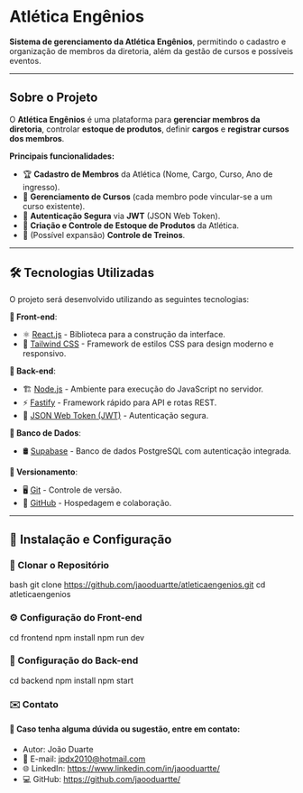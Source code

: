 # Atlética Engênios

**Sistema de gerenciamento da Atlética Engênios**, permitindo o cadastro e organização de membros da diretoria, além da gestão de cursos e possíveis eventos.

---

## Sobre o Projeto

O **Atlética Engênios** é uma plataforma para **gerenciar membros da diretoria**, controlar **estoque de produtos**, definir **cargos** e **registrar cursos dos membros**.

**Principais funcionalidades:**
- 🏆 **Cadastro de Membros** da Atlética (Nome, Cargo, Curso, Ano de ingresso).
- 📖 **Gerenciamento de Cursos** (cada membro pode vincular-se a um curso existente).
- 🔑 **Autenticação Segura** via **JWT** (JSON Web Token).
- 📅 **Criação e Controle de Estoque de Produtos** da Atlética.
- 🎉 (Possível expansão) **Controle de Treinos**.

---

## 🛠️ Tecnologias Utilizadas

O projeto será desenvolvido utilizando as seguintes tecnologias:

**📌 Front-end**:
- ⚛️ [React.js](https://react.dev/) - Biblioteca para a construção da interface.
- 🎨 [Tailwind CSS](https://tailwindcss.com/) - Framework de estilos CSS para design moderno e responsivo.

**📌 Back-end**:
- 🏗️ [Node.js](https://nodejs.org/en/) - Ambiente para execução do JavaScript no servidor.
- ⚡ [Fastify](https://www.fastify.io/) - Framework rápido para API e rotas REST.
- 🔑 [JSON Web Token (JWT)](https://jwt.io/) - Autenticação segura.

**📌 Banco de Dados**:
- 🛢️ [Supabase](https://supabase.com/) - Banco de dados PostgreSQL com autenticação integrada.

**📌 Versionamento**:
- 🖥️ [Git](https://git-scm.com/) - Controle de versão.
- 📂 [GitHub](https://github.com/) - Hospedagem e colaboração.

---

## 📌 Instalação e Configuração

### 🚀 Clonar o Repositório

bash
git clone https://github.com/jaooduartte/atleticaengenios.git
cd atleticaengenios

### ⚙️ Configuração do Front-end

cd frontend
npm install
npm run dev

### 🔧 Configuração do Back-end

cd backend
npm install
npm start

### ✉️ Contato

#### 📧 Caso tenha alguma dúvida ou sugestão, entre em contato:
- Autor: João Duarte
- 📩 E-mail: jpdx2010@hotmail.com
- 🌐 LinkedIn: https://www.linkedin.com/in/jaooduartte/
- 💻 GitHub: https://github.com/jaooduartte/
